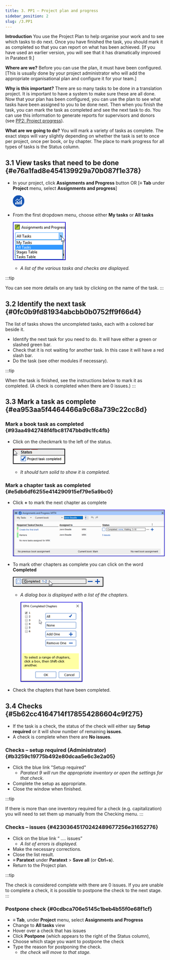 ```yaml
---
title: 3. PP1 – Project plan and progress
sidebar_position: 2
slug: /3.PP1
---
```




**Introduction**
You use the Project Plan to help organise your work and to see which tasks to do next. Once you have finished the task, you should mark it as completed so that you can report on what has been achieved. [If you have used an earlier version, you will see that it has dramatically improved in Paratext 9.]


**Where are we?**
Before you can use the plan, it must have been configured. [This is usually done by your project administrator who will add the appropriate organisational plan and configure it for your team.]


**Why is this important?**
There are so many tasks to be done in a translation project. It is important to have a system to make sure these are all done. Now that your plan has been configured, you can use the plan to see what tasks have been assigned to you to be done next. Then when you finish the task, you can mark the task as completed and see the next task to do. You can use this information to generate reports for supervisors and donors (see [PP2: Project progress](file:///C:/Users/jjpdq/Documents/paratextmanual/versioned_docs/version-9.3/Training-Manual/02-Stage-1/6.PP2.md)).


**What are we going to do?**
You will mark a variety of tasks as complete. The exact steps will vary slightly depending on whether the task is set to once per project, once per book, or by chapter. The place to mark progress for all types of tasks is the Status column.


## 3.1 View tasks that need to be done {#e76a1fad8e454139929a70b087f1e378}

- In your project, click **Assignments and Progress** button
OR
[**≡ Tab** under **Project** menu, select **Assignments and progress**]

	![](/notion_imgs/2039348894.png)

- From the first dropdown menu, choose either **My tasks** or **All tasks**

	![](/notion_imgs/1785216065.png)

	- _A list of the various tasks and checks are displayed._

:::tip


You can see more details on any task by clicking on the name of the task. :::


## 3.2 Identify the next task {#0fc0b9fd81934abcbb0b0752ff9f66d4}


The list of tasks shows the uncompleted tasks, each with a colored bar beside it.

- Identify the next task for you need to do. It will have either a green or slashed green bar.
- Check that it is not waiting for another task. In this case it will have a red slash bar.
- Do the task (see other modules if necessary).

:::tip


When the task is finished, see the instructions below to mark it as completed. (A check is completed when there are 0 issues.) :::


## 3.3 Mark a task as complete {#ea953aa5f4464466a9c68a739c22cc8d}


### Mark a book task as completed {#93aa4942748f4fbc81747bbd9c1fc4fb}

- Click on the checkmark to the left of the status.

	![](/notion_imgs/1533990275.png)

	- _It should turn solid to show it is completed._

### Mark a chapter task as completed {#e5db6df6255e414290915ef79e5a9bc0}

- Click **+** to mark the next chapter as complete

	![](/notion_imgs/934645764.png)

- To mark other chapters as complete you can click on the word **Completed**

	![](/notion_imgs/1651662019.png)

	- _A dialog box is displayed with a list of the chapters_.

		![](/notion_imgs/282462718.png)

- Check the chapters that have been completed.

## 3.4 Checks {#5b62cc4164714f178554286604c9f275}

- If the task is a check, the status of the check will either say **Setup required** or it will show number of remaining **issues**.
- A check is complete when there are **No issues**.

### Checks – setup required (Administrator) {#b3259c19775b492e80dcaa5e6c3e2a05}

- Click the blue link "Setup required"
	- _Paratext 9 will run the appropriate inventory or open the settings for that check._
- Complete the setup as appropriate.
- Close the window when finished.

:::tip


If there is more than one inventory required for a check (e.g. capitalization) you will need to set them up manually from the Checking menu. :::


### Checks – issues {#42303645170242489677256e31652776}

- Click on the blue link “ …. issues”
	- _A list of errors is displayed._
- Make the necessary corrections.
- Close the list result.
- **≡ Paratext** under **Paratext** &gt; **Save all** (or **Ctrl**+**s**).
- Return to the Project plan.

:::tip


The check is considered complete with there are 0 issues. If you are unable to complete a check, it is possible to postpone the check to the next stage. :::


### Postpone check {#0cdbca706e5145c1beb4b55f0e68f1cf}

- **≡ Tab**, under **Project** menu, select **Assignments and Progress**
- Change to **All tasks** view
- Hover over a check that has issues
- Click **Postpone** (which appears to the right of the Status column),
- Choose which stage you want to postpone the check
- Type the reason for postponing the check.
	- _the check will move to that stage._
